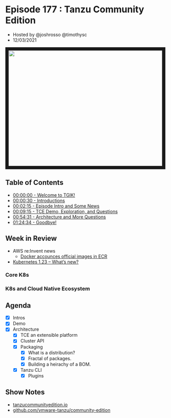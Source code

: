 # Episode 177 : Tanzu Community Edition
- Hosted by @joshrosso @timothysc
- 12/03/2021

<a href="https://www.youtube.com/watch?v=DNJcU-SMaLE
" target="_blank"><img src="http://img.youtube.com/vi/DNJcU-SMaLE/hqdefault.jpg"
width="480" height="360" border="10" /></a>

## Table of Contents

- [00:00:00 - Welcome to TGIK!](https://youtu.be/DNJcU-SMaLE)
- [00:00:30 - Introductions](https://youtu.be/DNJcU-SMaLE?t=30)
- [00:02:15 - Episode Intro and Some News](https://youtu.be/DNJcU-SMaLE?t=135)
- [00:09:15 - TCE Demo, Exploration, and
  Questions](https://youtu.be/DNJcU-SMaLE?t=555)
- [00:54:31 - Architecture and More
  Questions](https://youtu.be/DNJcU-SMaLE?t=3270)
- [01:24:34 - Goodbye!](https://youtu.be/DNJcU-SMaLE?t=5074)

## Week in Review
* AWS re:Invent news
    * [Docker accounces official images in
      ECR](https://www.docker.com/blog/news-from-aws-reinvent-docker-official-images-on-amazon-ecr-public/)
* [Kubernetes 1.23 – What’s
  new?](https://sysdig.com/blog/kubernetes-1-23-whats-new/)
### Core K8s

### K8s and Cloud Native Ecosystem

## Agenda

* [x] Intros
* [x] Demo
* [x] Architecture
    * [x] TCE an extensible platform
    * [x] Cluster API 
    * [x] Packaging 
        * [x] What is a distribution? 
        * [x] Fractal of packages.
        * [x] Building a heirachy of a BOM.
    * [x] Tanzu CLI 
        * [x] Plugins 

## Show Notes

* [tanzucommunityedition.io](tanzucommunityedition.io)
* [github.com/vmware-tanzu/community-edition](github.com/vmware-tanzu/community-edition)
